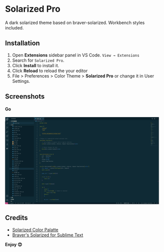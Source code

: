 # Solarized Pro

A dark solarized theme based on braver-solarized. Workbench styles included.

## Installation

1. Open **Extensions** sidebar panel in VS Code. `View → Extensions`
2. Search for `Solarized Pro`.
3. Click **Install** to install it.
4. Click **Reload** to reload the your editor
5. File > Preferences > Color Theme > **Solarized Pro** or change it in User Settings.

## Screenshots

#### Go

![Preview](https://raw.githubusercontent.com/shenghui0779/solarized_pro/master/screenshots/preview.png)

## Credits

- [Solarized Color Palatte](http://ethanschoonover.com/solarized)
- [Braver's Solarized for Sublime Text](https://github.com/braver/Solarized)

**Enjoy 😊**
